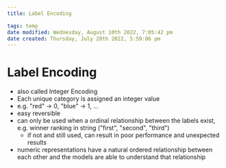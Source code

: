 ```yaml
---
title: Label Encoding

tags: temp 
date modified: Wednesday, August 10th 2022, 7:05:42 pm
date created: Thursday, July 28th 2022, 5:59:06 pm
---
```


# Label Encoding
- also called Integer Encoding
- Each unique category is assigned an integer value
- e.g. "red" → 0, "blue" → 1, …
- easy reversible
- can only be used when a ordinal relationship between the labels exist, e.g. winner ranking in string ("first", "second", "third")
    - if not and still used, can result in poor performance and unexpected results
- numeric representations have a natural ordered relationship between each other and the models are able to understand that relationship

